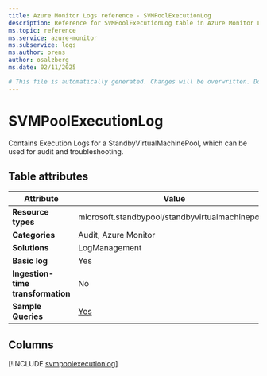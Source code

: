 ```yaml
---
title: Azure Monitor Logs reference - SVMPoolExecutionLog
description: Reference for SVMPoolExecutionLog table in Azure Monitor Logs.
ms.topic: reference
ms.service: azure-monitor
ms.subservice: logs
ms.author: orens
author: osalzberg
ms.date: 02/11/2025

# This file is automatically generated. Changes will be overwritten. Do not change this file directly.
---
```


# SVMPoolExecutionLog

Contains Execution Logs for a StandbyVirtualMachinePool, which can be used for audit and troubleshooting.


## Table attributes

|Attribute|Value|
|---|---|
|**Resource types**|microsoft.standbypool/standbyvirtualmachinepools|
|**Categories**|Audit, Azure Monitor|
|**Solutions**| LogManagement|
|**Basic log**|Yes|
|**Ingestion-time transformation**|No|
|**Sample Queries**|[Yes](/azure/azure-monitor/reference/queries/svmpoolexecutionlog)|



## Columns
  
[!INCLUDE [svmpoolexecutionlog](~/reusable-content/ce-skilling/azure/includes/azure-monitor/reference/tables/svmpoolexecutionlog-include.md)]

